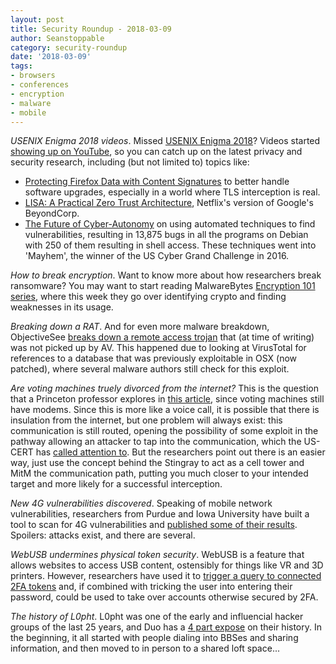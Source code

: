 ```yaml
---
layout: post
title: Security Roundup - 2018-03-09
author: Seanstoppable
category: security-roundup
date: '2018-03-09'
tags:
- browsers
- conferences
- encryption
- malware
- mobile
---
```


_USENIX Enigma 2018 videos_. Missed [USENIX Enigma
2018](https://www.usenix.org/conference/enigma2018)? Videos started [showing
up on
YouTube](https://www.youtube.com/playlist?list=PLEj7rL10vd5Zrv1xpD2uxyLYWdIM_KGAb),
so you can catch up on the latest privacy and security research, including
(but not limited to) topics like:
 * [Protecting Firefox Data with Content
 Signatures](https://www.youtube.com/watch?v=gdDQdZHDcLw) to better handle
 software upgrades, especially in a world where TLS interception is real.
 * [LISA: A Practical Zero Trust
   Architecture](https://www.youtube.com/watch?v=A-NvNJUIUwA), Netflix's version
   of Google's BeyondCorp.
 * [The Future of Cyber-Autonomy](https://www.youtube.com/watch?v=1JqsNyyMfNw)
   on using automated techniques to find vulnerabilities, resulting in 13,875
   bugs in all the programs on Debian with 250 of them resulting in shell
   access. These techniques went into 'Mayhem', the winner of the US Cyber Grand
   Challenge in 2016.

_How to break encryption_. Want to know more about how researchers break
ransomware? You may want to start reading MalwareBytes [Encryption 101
series](https://blog.malwarebytes.com/threat-analysis/2018/03/encryption-101-how-to-break-encryption/),
where this week they go over identifying crypto and finding weaknesses in its
usage.

_Breaking down a RAT_. And for even more malware breakdown, ObjectiveSee [breaks
down a remote access trojan](https://objective-see.com/blog/blog_0x2A.html)
that (at time of writing) was not picked up by AV. This happened due to looking
at VirusTotal for references to a database that was previously exploitable in
OSX (now patched), where several malware authors still check for this exploit.

_Are voting machines truely divorced from the internet?_ This is the question
that a Princeton professor explores in [this
article](https://freedom-to-tinker.com/2018/02/22/are-voting-machine-modems-truly-divorced-from-the-internet/),
since voting machines still have modems. Since this is more like a voice call,
it is possible that there is insulation from the internet, but one problem will
always exist: this communication is still routed, opening the possibility of
some exploit in the pathway allowing an attacker to tap into the communication,
which the US-CERT has [called attention
to](https://www.us-cert.gov/ncas/alerts/TA16-250A). But the researchers point
out there is an easier way, just use the concept behind the Stingray to act as a
cell tower and MitM the communication path, putting you much closer to your
intended target and more likely for a successful interception.

_New 4G vulnerabilities discovered_. Speaking of mobile network vulnerabilities,
researchers from Purdue and Iowa University have built a tool to scan for 4G
vulnerabilities and [published some of their
results](https://www.hackread.com/hackers-can-send-fake-emergency-alerts-with-4g-lte-flaw/).
Spoilers: attacks exist, and there are several.

_WebUSB undermines physical token security_. WebUSB is a feature that allows
websites to access USB content, ostensibly for things like VR and 3D printers.
However, researchers have used it to [trigger a query to connected 2FA
tokens](https://www.wired.com/story/chrome-yubikey-phishing-webusb/) and, if
combined with tricking the user into entering their password, could be used to
take over accounts otherwise secured by 2FA.

_The history of L0pht_. L0pht was one of the early and influencial hacker groups
of the last 25 years, and Duo has a [4 part
expose](https://duo.com/decipher/an-oral-history-of-the-l0pht) on their history.
In the beginning, it all started with people dialing into BBSes and sharing
information, and then moved to in person to a shared loft space...
